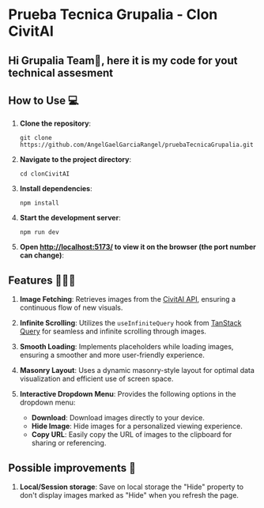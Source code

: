 # Prueba Tecnica Grupalia -  Clon CivitAI
## Hi Grupalia Team👋, here it is my code for yout technical assesment

## How to Use 💻

1. **Clone the repository**:

    ```shell
    git clone https://github.com/AngelGaelGarciaRangel/pruebaTecnicaGrupalia.git
    ```

2. **Navigate to the project directory**:

    ```shell
    cd clonCivitAI
    ```

3. **Install dependencies**:

    ```shell
    npm install
    ```

4. **Start the development server**:

    ```shell
    npm run dev
    ```
5. **Open [http://localhost:5173/](http://localhost:5173/) to view it on the browser (the port number can change)**:

## Features 🧑🏻‍💻

1. **Image Fetching**: Retrieves images from the [CivitAI API](https://github.com/civitai/civitai/wiki/REST-API-Reference), ensuring a continuous flow of new visuals.

2. **Infinite Scrolling**: Utilizes the `useInfiniteQuery` hook from [TanStack Query](https://tanstack.com/query/v4/docs/framework/react/reference/useInfiniteQuery) for seamless and infinite scrolling through images.

3. **Smooth Loading**: Implements placeholders while loading images, ensuring a smoother and more user-friendly experience.

4. **Masonry Layout**: Uses a dynamic masonry-style layout for optimal data visualization and efficient use of screen space.

5. **Interactive Dropdown Menu**: Provides the following options in the dropdown menu:
    - **Download**: Download images directly to your device.
    - **Hide Image**: Hide images for a personalized viewing experience.
    - **Copy URL**: Easily copy the URL of images to the clipboard for sharing or referencing.

## Possible improvements 💪
1. **Local/Session storage**: Save on local storage the "Hide" property to don't display images marked as "Hide" when you refresh the page.





